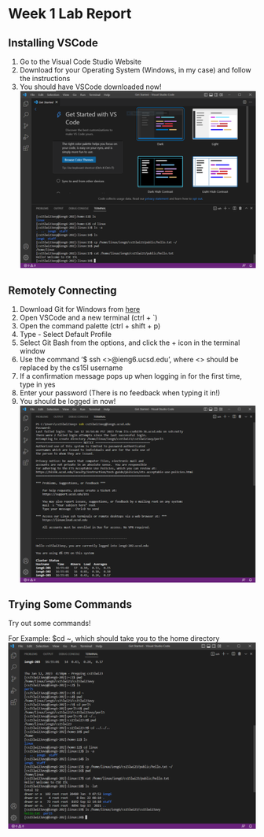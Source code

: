 # Week 1 Lab Report
## Installing VSCode
1. Go to the Visual Code Studio Website
2. Download for your Operating System (Windows, in my case) and follow the instructions
3. You should have VSCode downloaded now!
![image](Part3img.PNG)

## Remotely Connecting
1. Download Git for Windows from [here](https:///git-scm.com/download/win)
2. Open VSCode and a new terminal (ctrl + `)
3. Open the command palette (ctrl + shift + p)
4. Type - Select Default Profile
5. Select Git Bash from the options, and click the + icon in the terminal window
6. Use the command ‘$ ssh <>@ieng6.ucsd.edu’, where <> should be replaced by the cs15l username
7. If a confirmation message pops up when logging in for the first time, type in yes
8. Enter your password (There is no feedback when typing it in!)
9. You should be logged in now!
![image](Part4img.PNG)

## Trying Some Commands
Try out some commands!

For Example: $cd ~, which should take you to the home directory
![image](Part5img.PNG)
